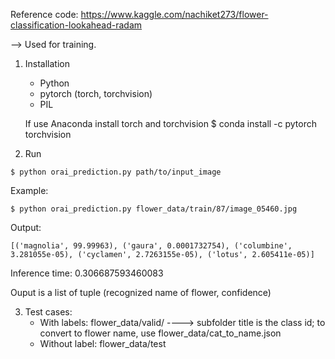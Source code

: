 Reference code: https://www.kaggle.com/nachiket273/flower-classification-lookahead-radam

--> Used for training.

1. Installation

   - Python
   - pytorch (torch, torchvision)
   - PIL

   If use Anaconda install torch and torchvision
   $ conda install -c pytorch torchvision

2. Run

```
$ python orai_prediction.py path/to/input_image
```

Example:

```
$ python orai_prediction.py flower_data/train/87/image_05460.jpg
```

Output:

    [('magnolia', 99.99963), ('gaura', 0.0001732754), ('columbine', 3.281055e-05), ('cyclamen', 2.7263155e-05), ('lotus', 2.605411e-05)]

Inference time: 0.306687593460083

Ouput is a list of tuple (recognized name of flower, confidence)

3. Test cases:
   - With labels: flower_data/valid/ ----> subfolder title is the class id; to convert to flower name, use flower_data/cat_to_name.json
   - Without label: flower_data/test

